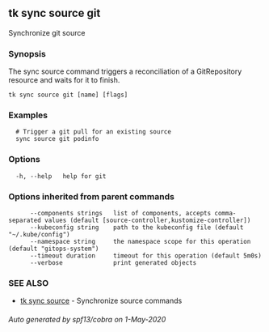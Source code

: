 ## tk sync source git

Synchronize git source

### Synopsis


The sync source command triggers a reconciliation of a GitRepository resource and waits for it to finish.

```
tk sync source git [name] [flags]
```

### Examples

```
  # Trigger a git pull for an existing source
  sync source git podinfo

```

### Options

```
  -h, --help   help for git
```

### Options inherited from parent commands

```
      --components strings   list of components, accepts comma-separated values (default [source-controller,kustomize-controller])
      --kubeconfig string    path to the kubeconfig file (default "~/.kube/config")
      --namespace string     the namespace scope for this operation (default "gitops-system")
      --timeout duration     timeout for this operation (default 5m0s)
      --verbose              print generated objects
```

### SEE ALSO

* [tk sync source](tk_sync_source.md)	 - Synchronize source commands

###### Auto generated by spf13/cobra on 1-May-2020
